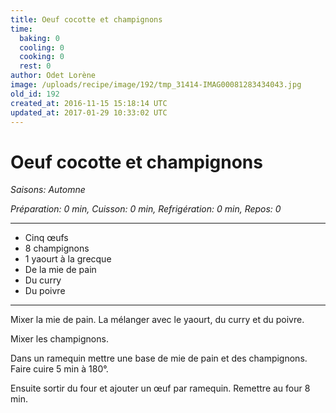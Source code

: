 ```yaml
---
title: Oeuf cocotte et champignons
time:
  baking: 0
  cooling: 0
  cooking: 0
  rest: 0
author: Odet Lorène
image: /uploads/recipe/image/192/tmp_31414-IMAG00081283434043.jpg
old_id: 192
created_at: 2016-11-15 15:18:14 UTC
updated_at: 2017-01-29 10:33:02 UTC
---
```


# Oeuf cocotte et champignons

_Saisons: Automne_

_Préparation: 0 min, Cuisson: 0 min, Refrigération: 0 min, Repos: 0_

---

- Cinq œufs
- 8 champignons
- 1 yaourt à la grecque
- De la mie de pain
- Du curry
- Du poivre

---

Mixer la mie de pain. La mélanger avec le yaourt, du curry et du poivre.

Mixer les champignons.

Dans un ramequin mettre une base de mie de pain et des champignons. Faire cuire 5 min à 180°.

Ensuite sortir du four et ajouter un œuf par ramequin. Remettre au four 8 min.
